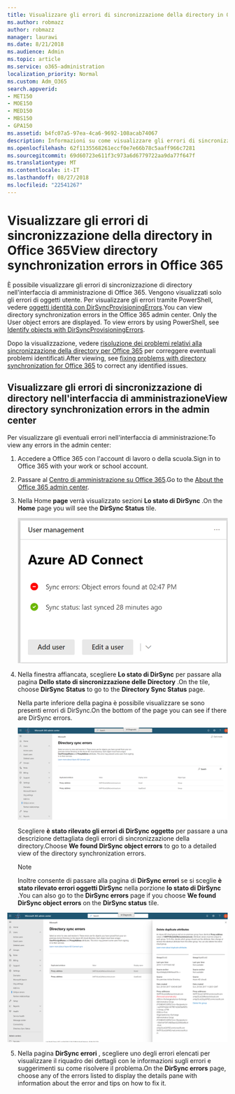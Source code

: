 ```yaml
---
title: Visualizzare gli errori di sincronizzazione della directory in Office 365
ms.author: robmazz
author: robmazz
manager: laurawi
ms.date: 8/21/2018
ms.audience: Admin
ms.topic: article
ms.service: o365-administration
localization_priority: Normal
ms.custom: Adm_O365
search.appverid:
- MET150
- MOE150
- MED150
- MBS150
- GPA150
ms.assetid: b4fc07a5-97ea-4ca6-9692-108acab74067
description: Informazioni su come visualizzare gli errori di sincronizzazione di directory nell'interfaccia di amministrazione di Office 365.
ms.openlocfilehash: 62f1135568261eccf0e7e66b78c5aaff966c7281
ms.sourcegitcommit: 69d60723e611f3c973a6d6779722aa9da77f647f
ms.translationtype: MT
ms.contentlocale: it-IT
ms.lasthandoff: 08/27/2018
ms.locfileid: "22541267"
---
```

# <a name="view-directory-synchronization-errors-in-office-365"></a><span data-ttu-id="933be-103">Visualizzare gli errori di sincronizzazione della directory in Office 365</span><span class="sxs-lookup"><span data-stu-id="933be-103">View directory synchronization errors in Office 365</span></span>

<span data-ttu-id="933be-p101">È possibile visualizzare gli errori di sincronizzazione di directory nell'interfaccia di amministrazione di Office 365. Vengono visualizzati solo gli errori di oggetti utente. Per visualizzare gli errori tramite PowerShell, vedere [oggetti identità con DirSyncProvisioningErrors](https://go.microsoft.com/fwlink/p/?LinkId=798300).</span><span class="sxs-lookup"><span data-stu-id="933be-p101">You can view directory synchronization errors in the Office 365 admin center. Only the User object errors are displayed. To view errors by using PowerShell, see [Identify objects with DirSyncProvisioningErrors](https://go.microsoft.com/fwlink/p/?LinkId=798300).</span></span>

<span data-ttu-id="933be-107">Dopo la visualizzazione, vedere [risoluzione dei problemi relativi alla sincronizzazione della directory per Office 365](fix-problems-with-directory-synchronization.md) per correggere eventuali problemi identificati.</span><span class="sxs-lookup"><span data-stu-id="933be-107">After viewing, see [fixing problems with directory synchronization for Office 365](fix-problems-with-directory-synchronization.md) to correct any identified issues.</span></span>
  
## <a name="view-directory-synchronization-errors-in-the-admin-center"></a><span data-ttu-id="933be-108">Visualizzare gli errori di sincronizzazione di directory nell'interfaccia di amministrazione</span><span class="sxs-lookup"><span data-stu-id="933be-108">View directory synchronization errors in the admin center</span></span>

<span data-ttu-id="933be-109">Per visualizzare gli eventuali errori nell'interfaccia di amministrazione:</span><span class="sxs-lookup"><span data-stu-id="933be-109">To view any errors in the admin center:</span></span>
  
1. <span data-ttu-id="933be-110">Accedere a Office 365 con l'account di lavoro o della scuola.</span><span class="sxs-lookup"><span data-stu-id="933be-110">Sign in to Office 365 with your work or school account.</span></span> 
    
2. <span data-ttu-id="933be-111">Passare al [Centro di amministrazione su Office 365](https://support.office.com/article/758befc4-0888-4009-9f14-0d147402fd23).</span><span class="sxs-lookup"><span data-stu-id="933be-111">Go to the [About the Office 365 admin center](https://support.office.com/article/758befc4-0888-4009-9f14-0d147402fd23).</span></span>
    
3. <span data-ttu-id="933be-112">Nella Home **page** verrà visualizzato sezioni **Lo stato di DirSync** .</span><span class="sxs-lookup"><span data-stu-id="933be-112">On the **Home** page you will see the **DirSync Status** tile.</span></span> 
    
    ![Lo stato di DirSync affiancate nella visualizzazione Anteprima di amministrazione centrale](media/060006e9-de61-49d5-8979-e77cda198e71.png)
  
4. <span data-ttu-id="933be-114">Nella finestra affiancata, scegliere **Lo stato di DirSync** per passare alla pagina **Dello stato di sincronizzazione delle Directory** .</span><span class="sxs-lookup"><span data-stu-id="933be-114">On the tile, choose **DirSync Status** to go to the **Directory Sync Status** page.</span></span> 
    
    <span data-ttu-id="933be-115">Nella parte inferiore della pagina è possibile visualizzare se sono presenti errori di DirSync.</span><span class="sxs-lookup"><span data-stu-id="933be-115">On the bottom of the page you can see if there are DirSync errors.</span></span>
    
    ![Nella pagina dello stato di sincronizzazione delle Directory è possibile visualizzare se vi sono errori di oggetti di DirSync](media/882094a3-80d3-4aae-b90b-78b27047974c.png)
  
    <span data-ttu-id="933be-117">Scegliere **è stato rilevato gli errori di DirSync oggetto** per passare a una descrizione dettagliata degli errori di sincronizzazione della directory.</span><span class="sxs-lookup"><span data-stu-id="933be-117">Choose **We found DirSync object errors** to go to a detailed view of the directory synchronization errors.</span></span> 
    
    > [!NOTE]
    > <span data-ttu-id="933be-118">Inoltre consente di passare alla pagina di **DirSync errori** se si sceglie **è stato rilevato errori oggetti DirSync** nella porzione **lo stato di DirSync** .</span><span class="sxs-lookup"><span data-stu-id="933be-118">You can also go to the **DirSync errors** page if you choose **We found DirSync object errors** on the **DirSync status** tile.</span></span> 
  
![Pagina di errori di DirSync](media/a6e302d4-6be7-4e3a-b4b5-81c5a2c02952.png)
  
5. <span data-ttu-id="933be-120">Nella pagina **DirSync errori** , scegliere uno degli errori elencati per visualizzare il riquadro dei dettagli con le informazioni sugli errori e suggerimenti su come risolvere il problema.</span><span class="sxs-lookup"><span data-stu-id="933be-120">On the **DirSync errors** page, choose any of the errors listed to display the details pane with information about the error and tips on how to fix it.</span></span> 
